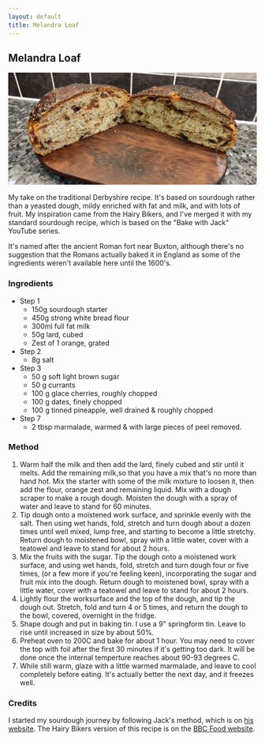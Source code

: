 ```yaml
---
layout: default
title: Melandra Loaf
---
```


## Melandra Loaf
![Picture of Melandra Loaf](assets/images/melandra.jpg)

My take on the traditional Derbyshire recipe. It's based on sourdough rather than a yeasted dough, mildy enriched with fat and milk, and with lots of fruit. 
My inspiration came from the Hairy Bikers, and I've merged it with my standard sourdough recipe, which is based on the "Bake with Jack" YouTube series.

It's named after the ancient Roman fort near Buxton, although there's no suggestion that the Romans actually baked it in England 
as some of the ingredients weren't available here until the 1600's.

### Ingredients
* Step 1
  * 150g sourdough starter 
  * 450g strong white bread flour 
  * 300ml full fat milk 
  * 50g lard, cubed 
  * Zest of 1 orange, grated 
* Step 2
  * 8g salt 
* Step 3
  * 50 g soft light brown sugar 
  * 50 g currants 
  * 100 g glace cherries, roughly chopped 
  * 100 g dates, finely chopped 
  * 100 g tinned pineapple, well drained & roughly chopped 
* Step 7
  * 2 tbsp marmalade, warmed & with large pieces of peel removed. 

### Method
1. Warm half the milk and then add the lard, finely cubed and stir until it melts. 
Add the remaining milk,so that you have a mix that's no more than hand hot. 
Mix the starter with some of the milk mixture to loosen it, then add the flour, orange zest and remaining liquid. 
Mix with a dough scraper to make a rough dough. Moisten the dough with a spray of water and leave to stand for 60 minutes.
2. Tip dough onto a moistened work surface, and sprinkle evenly with the salt. 
Then using wet hands, fold, stretch and turn dough about a dozen times until well mixed, lump free, and starting to become a little stretchy. 
Return dough to moistened bowl, spray with a little water, cover with a teatowel and leave to stand for about 2 hours.
3. Mix the fruits with the sugar. Tip the dough onto a moistened work surface, and using wet hands, fold, stretch and turn dough four or five times, 
(or a few more if you're feeling keen), incorporating the sugar and fruit mix into the dough. Return dough to moistened bowl, 
spray with a little water, cover with a teatowel and leave to stand for about 2 hours.
4. Lightly flour the worksurface and the top of the dough, and tip the dough out. Stretch, fold and turn 4 or 5 times, and return the dough to the bowl, 
covered, overnight in the fridge.
5. Shape dough and put in baking tin. I use a 9" springform tin. Leave to rise until increased in size by about 50%.
6. Preheat oven to 200C and bake for about 1 hour. You may need to cover the top with foil after the first 30 minutes if it's getting too dark. 
It will be done once the internal temperture reaches about 90-93 degrees C.
7. While still warm, glaze with a little warmed marmalade, and leave to cool completely before eating. It's actually better the next day, and it freezes well.

### Credits
I started my sourdough journey by following Jack's method, which is on 
[his website](https://www.bakewithjack.co.uk/videos/2019/6/6/bread-tip-101-beginners-sourdough-loaf-start-to-finish).
The Hairy Bikers version of this recipe is on the [BBC Food website](https://www.bbc.co.uk/food/recipes/melandra_loaf_84324).
